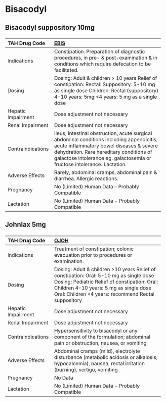 # Bisacodyl

## Bisacodyl suppository 10mg

##### 

| TAH Drug Code      | [EBIS](https://www.tahsda.org.tw/drugs/hissearch.php?drug_code=EBIS)                                                                                                                                                                                        |
|:-------------------|:------------------------------------------------------------------------------------------------------------------------------------------------------------------------------------------------------------------------------------------------------------|
| Indications        | Constipation. Preparation of diagnostic procedures, in pre- & post-examination & in conditions which require defecation to be facilitated.                                                                                                                  |
| Dosing             | Dosing: Adult & children > 10 years Relief of constipation: Rectal: Suppository: 5-10 mg as single dose Children: Rectal (suppository) 4-10 years: 5mg <4 years: 5 mg as a single dose                                                                      |
| Hepatic Impairment | Dose adjustment not necessary                                                                                                                                                                                                                               |
| Renal Impairment   | Dose adjustment not necessary                                                                                                                                                                                                                               |
| Contraindications  | Ileus, intestinal obstruction, acute surgical abdominal conditions including appendicitis, acute inflammatory bowel diseases & severe dehydration. Rare hereditary conditions of galactose intolerance eg. galactosemia or fructose intolerance. Lactation. |
| Adverse Effects    | Rarely, abdominal cramps, abdominal pain & diarrhea. Allergic reactions.                                                                                                                                                                                    |
| Pregnancy          | No (Limited) Human Data – Probably Compatible                                                                                                                                                                                                               |
| Lactation          | No (Limited) Human Data - Probably Compatible                                                                                                                                                                                                               |

## Johnlax 5mg

##### 

| TAH Drug Code      | [OJOH](https://www.tahsda.org.tw/drugs/hissearch.php?drug_code=OJOH)                                                                                                                                                                   |
|:-------------------|:---------------------------------------------------------------------------------------------------------------------------------------------------------------------------------------------------------------------------------------|
| Indications        | Treatment of constipation; colonic evacuation prior to procedures or examination.                                                                                                                                                      |
| Dosing             | Dosing: Adult & children >10 years Relief of constipation: Oral: 5-10 mg as single dose Dosing: Pediatric Relief of constipation: Oral: Children 4-10 years: 5 mg as single dose Oral: Children <4 years: recommend Rectal suppository |
| Hepatic Impairment | Dose adjustment not necessary                                                                                                                                                                                                          |
| Renal Impairment   | Dose adjustment not necessary                                                                                                                                                                                                          |
| Contraindications  | Hypersensitivity to bisacodyl or any component of the formulation; abdominal pain or obstruction, nausea, or vomiting                                                                                                                  |
| Adverse Effects    | Abdominal cramps (mild), electrolyte disturbance (metabolic acidosis or alkalosis, hypocalcemia), nausea, rectal irritation (burning), vertigo, vomiting                                                                               |
| Pregnancy          | No Data                                                                                                                                                                                                                                |
| Lactation          | No (Limited) Human Data - Probably Compatible                                                                                                                                                                                          |

